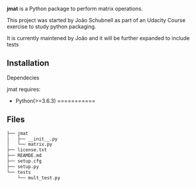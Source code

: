 **jmat** is a Python package to perform matrix operations.

This project was started by João Schubnell as part of an Udacity Course exercise to study python packaging.

It is currently maintened by João and it will be further expanded to include tests

Installation
------------
Dependecies

jmat requires:
- Python(>=3.6.3)
===========

Files
-----

```bash
├── jmat
│   ├── __init__.py
│   └── matrix.py
├── license.txt
├── REAMDE.md
├── setup.cfg
├── setup.py
└── tests
    └── mult_test.py
```

